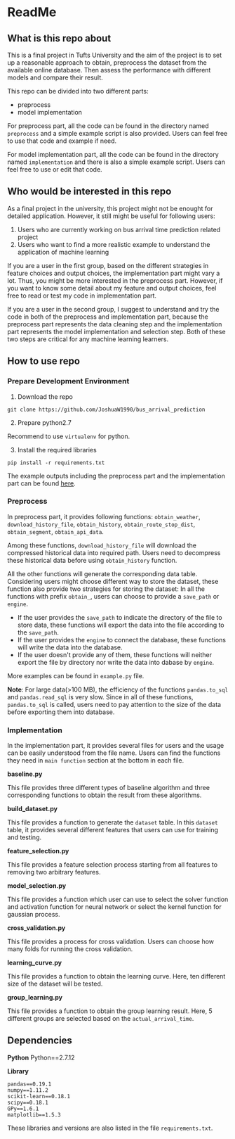 # ReadMe

## What is this repo about

This is a final project in Tufts University and the aim of the project is to set up a reasonable approach to obtain, preprocess the dataset from the available online database. Then assess the performance with different models and compare their result. 

This repo can be divided into two different parts:

* preprocess
* model implementation

For preprocess part, all the code can be found in the directory named `preprocess` and a simple example script is also provided. Users can feel free to use that code and example if need.

For model implementation part, all the code can be found in the directory named `implementation` and there is also a simple example script. Users can feel free to use or edit that code.



## Who would be interested in this repo

As a final project in the university, this project might not be enought for detailed application. However, it still might be useful for following users:

1. Users who are currently working on bus arrival time prediction related project
2. Users who want to find a more realistic example to understand the application of machine learning

If you are a user in the first group, based on the different strategies in feature choices and output choices, the implementation part might vary a lot. Thus, you might be more interested in the preprocess part. However, if you want to know some detail about my feature and output choices, feel free to read or test my code in implementation part.

If you are a user in the second group, I suggest to understand and try the code in both of the preprocess and implementation part, because the preprocess part represents the data cleaning step and the implementation part represents the model implementation and selection step. Both of these two steps are critical for any machine learning learners.

## How to use repo

### Prepare Development Environment

1. Download the repo

```
git clone https://github.com/JoshuaW1990/bus_arrival_prediction
```

2. Prepare python2.7

Recommend to use `virtualenv` for python.

3. Install the required libraries

```
pip install -r requirements.txt
```

The example outputs including the preprocess part and the implementation part can be found [here](https://drive.google.com/open?id=0B02rcAGoKtrAY0NsbU8yRExoeTg).

### Preprocess

In preprocess part, it provides following functions: `obtain_weather`, `download_history_file`, `obtain_history`, `obtain_route_stop_dist`, `obtain_segment`, `obtain_api_data`.

Among these functions, `download_history_file` will download the compressed historical data into required path. Users need to decompress these historical data before using `obtain_history` function.

All the other functions will generate the corresponding data table. Considering users might choose different way to store the dataset, these function also provide two strategies for storing the dataset: In all the functions with prefix `obtain_`, users can choose to provide a `save_path` or `engine`. 

* If the user provides the `save_path` to indicate the directory of the file to store data, these functions will export the data into the file according to the `save_path`.
* If the user provides the `engine` to connect the database, these functions will write the data into the database.
* If the user doesn't provide any of them, these functions will neither export the file by directory nor write the data into dabase by `engine`.

More examples can be found in `example.py` file. 

**Note**:
For large data(>100 MB), the efficiency of the functions `pandas.to_sql` and `pandas.read_sql` is very slow. Since in all of these functions, `pandas.to_sql` is called, users need to pay attention to the size of the data before exporting them into database.

### Implementation

In the implementation part, it provides several files for users and the usage can be easily understood from the file name. Users can find the functions they need in `main function` section at the bottom in each file.

**baseline.py**

This file provides three different types of baseline algorithm and three corresponding functions to obtain the result from these algorithms.

**build_dataset.py**

This file provides a function to generate the `dataset` table. In this `dataset` table, it provides several different features that users can use for training and testing.

**feature_selection.py**

This file provides a feature selection process starting from all features to removing two arbitrary features.

**model_selection.py**

This file provides a function which user can use to select the solver function and activation function for neural network or select the kernel function for gaussian process.

**cross_validation.py**

This file provides a process for cross validation. Users can choose how many folds for running the cross validation.

**learning_curve.py**

This file provides a function to obtain the learning curve. Here, ten different size of the dataset will be tested.

**group_learning.py**

This file provides a function to obtain the group learning result. Here, 5 different groups are selected based on the `actual_arrival_time`.

## Dependencies

**Python**
Python==2.7.12

**Library**
```
pandas==0.19.1
numpy==1.11.2
scikit-learn==0.18.1
scipy==0.18.1
GPy==1.6.1
matplotlib==1.5.3
```

These libraries and versions are also listed in the file `requirements.txt`.